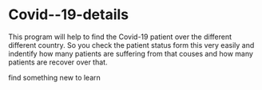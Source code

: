 # Covid--19-details

This program will help to find the Covid-19 patient over the different different country. So you check the patient status form this very easily and indentify how many
patients are suffering from that couses and how many patients are recover over that.





find something new to learn

